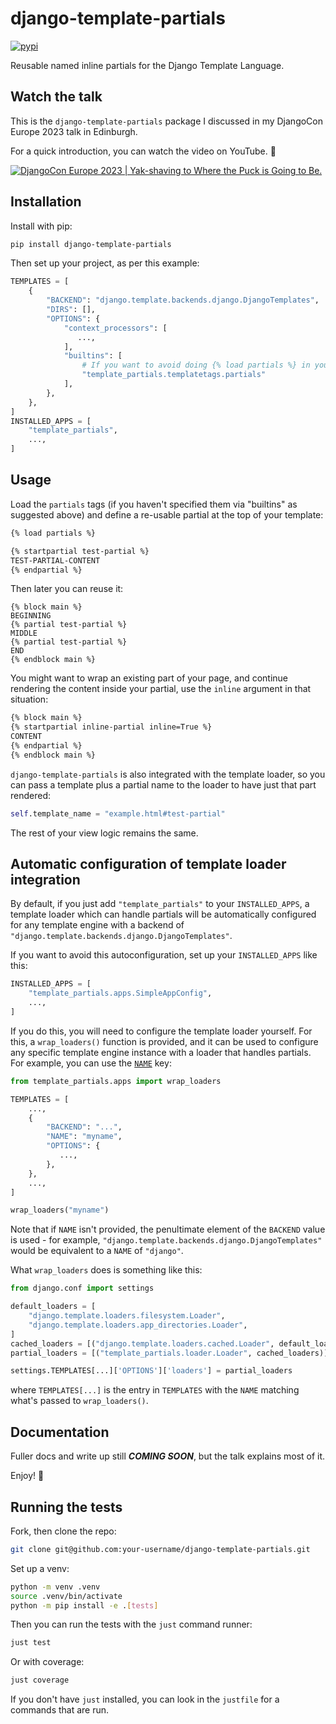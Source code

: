 # django-template-partials

[![pypi](https://img.shields.io/pypi/v/django-template-partials.svg)](https://pypi.org/project/django-template-partials/)

Reusable named inline partials for the Django Template Language.

## Watch the talk

This is the `django-template-partials` package I discussed in my DjangoCon Europe 2023
talk in Edinburgh.

For a quick introduction, you can watch the video on YouTube. 🍿

[![DjangoCon Europe 2023 | Yak-shaving to Where the Puck is Going to Be.](https://img.youtube.com/vi/_3oGI4RC52s/0.jpg)](https://www.youtube.com/watch?v=_3oGI4RC52s)

## Installation

Install with pip:

```bash
pip install django-template-partials
```

Then set up your project, as per this example:

```python
TEMPLATES = [
    {
        "BACKEND": "django.template.backends.django.DjangoTemplates",
        "DIRS": [],
        "OPTIONS": {
            "context_processors": [
               ...,
            ],
            "builtins": [
                # If you want to avoid doing {% load partials %} in your templates
                "template_partials.templatetags.partials"
            ],
        },
    },
]
INSTALLED_APPS = [
    "template_partials",
    ...,
]
```

## Usage

Load the `partials` tags (if you haven't specified them via "builtins" as suggested above)
and define a re-usable partial at the top of your template:

```html
{% load partials %}

{% startpartial test-partial %}
TEST-PARTIAL-CONTENT
{% endpartial %}
```

Then later you can reuse it:

```
{% block main %}
BEGINNING
{% partial test-partial %}
MIDDLE
{% partial test-partial %}
END
{% endblock main %}
```

You might want to wrap an existing part of your page, and continue rendering the content inside your partial, use the `inline` argument in that situation:

```html
{% block main %}
{% startpartial inline-partial inline=True %}
CONTENT
{% endpartial %}
{% endblock main %}
```

`django-template-partials` is also integrated with the template loader, so you can pass a template plus a partial name to the loader to 
have just that part rendered:

```python
self.template_name = "example.html#test-partial"
```

The rest of your view logic remains the same.

## Automatic configuration of template loader integration

By default, if you just add `"template_partials"` to your `INSTALLED_APPS`, a template loader which
can handle partials will be automatically configured for any template engine with a backend of
`"django.template.backends.django.DjangoTemplates"`.

If you want to avoid this autoconfiguration, set up your `INSTALLED_APPS` like this:

```python
INSTALLED_APPS = [
    "template_partials.apps.SimpleAppConfig",
    ...,
]
```
If you do this, you will need to configure the template loader yourself. For this, a `wrap_loaders()` function is
provided, and it can be used to configure any specific template engine instance with a loader that handles partials.
For example, you can use the [`NAME`](https://docs.djangoproject.com/en/4.2/ref/settings/#std-setting-TEMPLATES-NAME)
key:

```python
from template_partials.apps import wrap_loaders

TEMPLATES = [
    ...,
    {
        "BACKEND": "...",
        "NAME": "myname",
        "OPTIONS": {
           ...,
        },
    },
    ...,
]

wrap_loaders("myname")
```
Note that if `NAME` isn't provided, the penultimate element of the `BACKEND` value is used - for example,
`"django.template.backends.django.DjangoTemplates"` would be equivalent to a `NAME` of `"django"`.

What `wrap_loaders` does is something like this:

```python
from django.conf import settings

default_loaders = [
    "django.template.loaders.filesystem.Loader",
    "django.template.loaders.app_directories.Loader",
]
cached_loaders = [("django.template.loaders.cached.Loader", default_loaders)]
partial_loaders = [("template_partials.loader.Loader", cached_loaders)]

settings.TEMPLATES[...]['OPTIONS']['loaders'] = partial_loaders
```

where `TEMPLATES[...]` is the entry in `TEMPLATES` with the `NAME` matching what's passed to `wrap_loaders()`.

## Documentation

Fuller docs and write up still ***COMING SOON***, but the talk explains most of
it.

Enjoy! 🚀

## Running the tests

Fork, then clone the repo:

```sh
git clone git@github.com:your-username/django-template-partials.git
```

Set up a venv:

```sh
python -m venv .venv
source .venv/bin/activate
python -m pip install -e .[tests]
```

Then you can run the tests with the `just` command runner:

```sh
just test
```

Or with coverage:

```sh
just coverage
```

If you don't have `just` installed, you can look in the `justfile` for a commands that are run.
